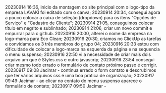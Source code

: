 20230914 16:36, inicio da montagem do site principal com o logo-tipo da empresa LAVAKI foi editado com o canva;
20230914 20:34, consegui agora a pouco colocar a caixa de seleção (dropdown) para os itens "Opções de Serviço" e "Cadastro de Cliente";
20230914 21:05, conseguimos colocar título em negrito e sublinhado;
20230914 21:06, criar um novo commit e empurrar para o github.
20230916 20:00, alterei o nome da empresa na logo-marca para Eco Clean;
20230916 20:30, criamos no ClickUp as tarefas e convidamos os 3 três membros do grupo 04;
20230916 20:33 estou com dificuldade de colocar a logo-marca na esquerda da página e na sequencia o menu suspenso;
20230916 22:50 vi a necessidade de criar mais dois arquivo um que é Styles.css e outro javascrip;
20230916 23:54 consegui criar mesmo todo errado o formulário de contato próximo passo é corrigir.
20230917 09:08 Jacimar - continua errado o form contato e descrubimos que ter vários arquivos css é uma boa pratica de organização;
20230917 09:49 Jacimar - ao clicar no contato do menu suspenso aparece o formulário de contato;
20230917 09:50 Jacimar -  